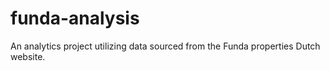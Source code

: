 # funda-analysis
An analytics project utilizing data sourced from the Funda properties Dutch website.
